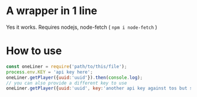 # A wrapper in 1 line
Yes it works.
Requires nodejs, node-fetch ( `npm i node-fetch` )
# How to use

```js
const oneLiner = require('path/to/this/file');
process.env.KEY = 'api key here';
oneLiner.getPlayer({uuid:'uuid'}).then(console.log);
// you can also provide a different key to use
oneLiner.getPlayer({uuid:'uuid', key:'another api key against tos but shush'}).then(console.log);
```
